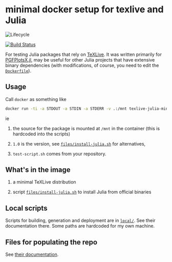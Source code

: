 # minimal docker setup for texlive and Julia

![Lifecycle](https://img.shields.io/badge/lifecycle-experimental-orange.svg)

[![Build Status](https://api.cirrus-ci.com/github/tpapp/texlive-julia-minimal-docker.svg)](https://cirrus-ci.com/github/tpapp/texlive-julia-minimal-docker)

For testing Julia packages that rely on [TeXLive](https://tug.org/texlive/). It was written primarily for [PGFPlotsX.jl](https://github.com/KristofferC/PGFPlotsX.jl), may be useful for other Julia projects that have extensive binary dependencies (with modifications, of course, you need to edit the [`Dockerfile`](Dockerfile)).

## Usage

Call `docker` as something like

```sh
docker run -ti -a STDOUT -a STDIN -a STDERR -v .:/mnt texlive-julia-minimal /mnt/test-script.sh 1.0
```

ie

1. the source for the package is mounted at `/mnt` in the container (this is hardcoded into the scripts)

2. `1.0` is the version, see [`files/install-julia.sh`](files/install-julia.sh) for alternatives,

3. `test-script.sh` comes from your repository.

## What's in the image

1. a minimal TeXLive distribution

2. script [`files/install-julia.sh`](files/install-julia.sh) to install Julia from official binaries

## Local scripts

Scripts for building, generation and deployment are in [`local/`](local/). See their documentation there. Some paths are hardcoded for my own machine.

## Files for populating the repo

See [their documentation](files/README.md).
